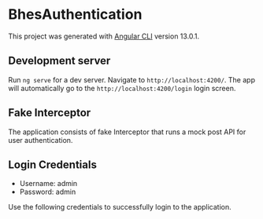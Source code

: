 # BhesAuthentication

This project was generated with [Angular CLI](https://github.com/angular/angular-cli) version 13.0.1.

## Development server

Run `ng serve` for a dev server. Navigate to `http://localhost:4200/`. The app will automatically go to the `http://localhost:4200/login` login screen.

## Fake Interceptor

The application consists of fake Interceptor that runs a mock post API for user authentication.

## Login Credentials

* Username: admin
* Password: admin

Use the following credentials to successfully login to the application.
